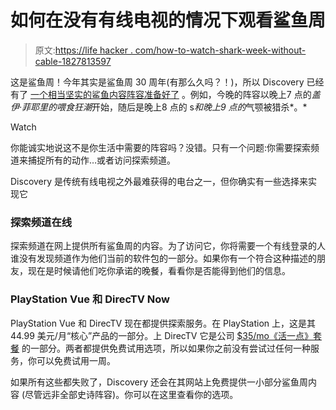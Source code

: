 # 如何在没有有线电视的情况下观看鲨鱼周

> 原文:[https://life hacker . com/how-to-watch-shark-week-without-cable-1827813597](https://lifehacker.com/how-to-watch-shark-week-without-cable-1827813597)

这是鲨鱼周！今年其实是鲨鱼周 30 周年(有那么久吗？！)，所以 Discovery 已经有了 [一个相当坚实的鲨鱼内容阵容准备好了](https://www.discovery.com/tv-shows/shark-week/about) 。例如，今晚的阵容以晚上7 点的*盖伊·菲耶里的喂食狂潮*开始，随后是晚上8 点的 s*和晚上9 点的*气颚被猎杀*。*

Watch

你能诚实地说这不是你生活中需要的阵容吗？没错。只有一个问题:你需要探索频道来捕捉所有的动作…或者访问探索频道。

Discovery 是传统有线电视之外最难获得的电台之一，但你确实有一些选择来实现它

### 探索频道在线

探索频道在网上提供所有鲨鱼周的内容。为了访问它，你将需要一个有线登录的人谁没有发现频道作为他们当前的软件包的一部分。如果你有一个符合这种描述的朋友，现在是时候请他们吃你承诺的晚餐，看看你是否能得到他们的信息。

### PlayStation Vue 和 DirecTV Now

PlayStation Vue 和 DirecTV 现在都提供探索服务。在 PlayStation 上，这是其 44.99 美元/月“核心”产品的一部分。上 DirecTV 它是公司 [$35/mo《活一点》套餐](https://www.directvdeals.com/directv-now/channels/) 的一部分。两者都提供免费试用选项，所以如果你之前没有尝试过任何一种服务，你可以免费试用一周。

如果所有这些都失败了，Discovery 还会在其网站上免费提供一小部分鲨鱼周内容 (尽管远非全部史诗阵容)。你可以在这里查看你的选项。